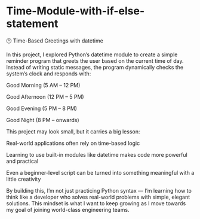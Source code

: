 # Time-Module-with-if-else-statement

🕒 Time-Based Greetings with datetime

In this project, I explored Python’s datetime module to create a simple reminder program that greets the user based on the current time of day.
Instead of writing static messages, the program dynamically checks the system’s clock and responds with:

Good Morning (5 AM – 12 PM)

Good Afternoon (12 PM – 5 PM)

Good Evening (5 PM – 8 PM)

Good Night (8 PM – onwards)

This project may look small, but it carries a big lesson:

Real-world applications often rely on time-based logic

Learning to use built-in modules like datetime makes code more powerful and practical

Even a beginner-level script can be turned into something meaningful with a little creativity

By building this, I’m not just practicing Python syntax — I’m learning how to think like a developer who solves real-world problems with simple, elegant solutions. This mindset is what I want to keep growing as I move towards my goal of joining world-class engineering teams.

